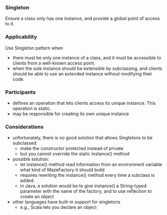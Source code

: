### Singleton
Ensure a class only has one instance, and provide a global point of access to it.

### Applicability
Use Singleton pattern when
* there must be only one instance of a class, and it must be accessible to clients
from a well-known access point.
* when the sole instance should be extensible by subclassing, and clients should be
able to use an extended instance without modifying their code.

### Participants
* defines an operation that lets clients access its unique instance. This operation is static.
* may be responsible for creating its own unique instance

### Considerations
* unfortunately, there is no good solution that allows Singletons to be
subclassed
    * make the constructor protected instead of private
    * but you cannot override the static instance() method
* possible solution:
    * let instance() method read information from an environment variable what 
    kind of MazeFactory it should build
    * requires rewriting the instance() method every time a subclass is added.
    * in Java, a solution would be to give instance() a String-typed parameter 
    with the name of the factory, and to use reflection to create an object
* other languages have built-in support for singletons
    * e.g., Scala lets you declare an object